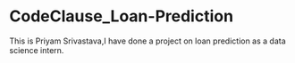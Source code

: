 # CodeClause_Loan-Prediction

This is Priyam Srivastava,I have done a project on loan prediction as a data science intern.
